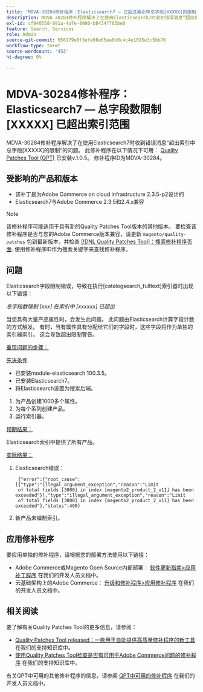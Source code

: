```yaml
---
title: 'MDVA-30284修补程序：Elasticsearch7 — 已超过索引中总字段[XXXXX]的限制'
description: MDVA-30284修补程序解决了在使用Elasticsearch7时收到错误消息“超出索引中总字段\[XXXXX\]的限制”的问题。 安装[Quality Patches Tool (QPT)](/help/announcements/adobe-commerce-announcements/magento-quality-patches-released-new-tool-to-self-serve-quality-patches.md) v.1.0.5后，即可使用此修补程序。 修补程序ID为MDVA-30284。
exl-id: cf840558-891a-4a7e-8900-b8434f703be0
feature: Search, Services
role: Admin
source-git-commit: 958179e0f3efe08e65ea8b0c4c4e1015e3c5bb76
workflow-type: tm+mt
source-wordcount: '453'
ht-degree: 0%

---
```


# MDVA-30284修补程序：Elasticsearch7 — 总字段数限制 [XXXXX] 已超出索引范围

MDVA-30284修补程序解决了在使用Elasticsearch7时收到错误消息“超出索引中总字段\[XXXXX\]的限制”的问题。 此修补程序在以下情况下可用： [Quality Patches Tool (QPT)](/help/announcements/adobe-commerce-announcements/magento-quality-patches-released-new-tool-to-self-serve-quality-patches.md) 已安装v.1.0.5。 修补程序ID为MDVA-30284。

## 受影响的产品和版本

* 该补丁是为Adobe Commerce on cloud infrastructure 2.3.5-p2设计的
* Elasticsearch7与Adobe Commerce 2.3.5和2.4.x兼容

>[!NOTE]
>
>该修补程序可能适用于具有新的Quality Patches Tool版本的其他版本。 要检查该修补程序是否与您的Adobe Commerce版本兼容，请更新 `magento/quality-patches` 包到最新版本，并检查 [[!DNL Quality Patches Tool]：搜索修补程序页面](https://devdocs.magento.com/quality-patches/tool.html#patch-grid). 使用修补程序ID作为搜索关键字来查找修补程序。

## 问题

Elasticsearch字段限制错误，导致在执行\[catalogsearch\_fulltext\]索引器时出现以下错误：

*总字段数限制 [xxx] 在索引中 [xxxxxx] 已超出*

当您具有大量产品属性时，会发生此问题。 此问题由Elasticsearch计算字段计数的方式触发。 有时，当有属性具有分配给它们的字段时，这些字段将作为单独的索引器索引。 这会导致超出限制警告。

<u>重现问题的步骤：</u>

<u>先决条件</u>

* 已安装module-elasticsearch 100.3.5。
* 已安装Elasticsearch7。
* 将Elasticsearch设置为搜索后端。

1. 为产品创建1000多个属性。
1. 为每个系列创建产品。
1. 运行索引器。

<u>预期结果：</u>

Elasticsearch索引中提供了所有产品。

<u>实际结果：</u>

1. Elasticsearch错误：

   ```
    {"error":{"root_cause":[{"type":"illegal_argument_exception","reason":"Limit
    of total fields [3000] in index [magento2_product_2_v11] has been exceeded"}],"type":"illegal_argument_exception","reason":"Limit
    of total fields [3000] in index [magento2_product_2_v11] has been exceeded"},"status":400}
   ```

1. 新产品未编制索引。

## 应用修补程序

要应用单独的修补程序，请根据您的部署方法使用以下链接：

* Adobe Commerce或Magento Open Source内部部署： [软件更新指南>应用补丁程序](https://devdocs.magento.com/guides/v2.4/comp-mgr/patching/mqp.html) 在我们的开发人员文档中。
* 云基础架构上的Adobe Commerce： [升级和修补程序>应用修补程序](https://devdocs.magento.com/cloud/project/project-patch.html) 在我们的开发人员文档中。

## 相关阅读

要了解有关Quality Patches Tool的更多信息，请参阅：

* [Quality Patches Tool released：一款用于自助提供高质量修补程序的新工具](/help/announcements/adobe-commerce-announcements/magento-quality-patches-released-new-tool-to-self-serve-quality-patches.md) 在我们的支持知识库中。
* [使用Quality Patches Tool检查是否有可用于Adobe Commerce问题的修补程序](/help/support-tools/patches-available-in-qpt-tool/check-patch-for-magento-issue-with-magento-quality-patches.md) 在我们的支持知识库中。

有关QPT中可用的其他修补程序的信息，请参阅 [QPT中可用的修补程序](https://devdocs.magento.com/quality-patches/tool.html#patch-grid) 在我们的开发人员文档中。
